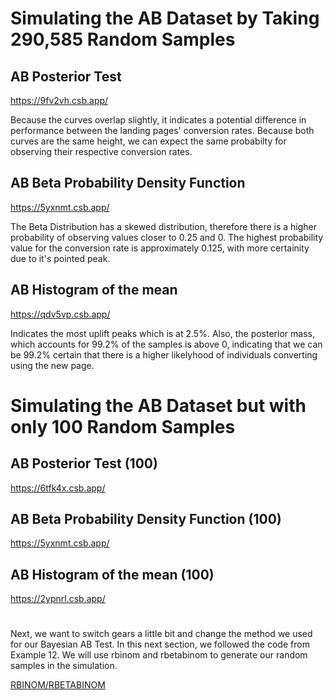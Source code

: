 # Simulating the AB Dataset by Taking 290,585 Random Samples

## AB Posterior Test

<!--- ![AB Posterior Test](https://github.com/EvaGostiuk/MAT4376-project-2-team-3/blob/master/AB_DataSet/task_2/AB_Test__ABPosterior.png?raw=true) -->

https://9fv2vh.csb.app/

Because the curves overlap slightly, it indicates a potential difference in performance between the landing pages' conversion rates. Because both curves are the same height, we can expect the same probabilty for observing their respective conversion rates. 


## AB Beta Probability Density Function

<!--- ![AB Beta Probability Density Function](https://github.com/EvaGostiuk/MAT4376-project-2-team-3/blob/master/AB_DataSet/task_2/ABTEST_BetaProb_DensityFunction.png?raw=true) -->

https://5yxnmt.csb.app/

The Beta Distribution has a skewed distribution, therefore there is a higher probability of observing values closer to 0.25 and 0. The highest probability value for the conversion rate is approximately 0.125, with more certainity due to it's pointed peak.

## AB Histogram of the mean

<!--- ![AB Histogram of the mean](https://github.com/EvaGostiuk/MAT4376-project-2-team-3/blob/master/AB_DataSet/task_2/ABTEST_hist_of_mean.png?raw=true) -->

https://qdv5vp.csb.app/

Indicates the most uplift peaks which is at 2.5%. Also, the posterior mass, which accounts for 99.2% of the samples is above 0, indicating that we can be 99.2% certain that there is a higher likelyhood of individuals converting using the new page. 

# Simulating the AB Dataset but with only 100 Random Samples

## AB Posterior Test (100)

<!--- ![AB 100 Posterior Test](https://github.com/EvaGostiuk/MAT4376-project-2-team-3/blob/master/AB_DataSet/task_2/ABTEST_100_Posterior.png?raw=true) -->

https://6tfk4x.csb.app/

## AB Beta Probability Density Function (100)

<!--- ![AB Beta Probability Density Function](https://github.com/EvaGostiuk/MAT4376-project-2-team-3/blob/master/AB_DataSet/task_2/ABTEST_BetaProb_DensityFunction.png?raw=true) -->

https://5yxnmt.csb.app/

## AB Histogram of the mean (100)

<!--- ![AB 100 Histogram of the mean](https://github.com/EvaGostiuk/MAT4376-project-2-team-3/blob/master/AB_DataSet/task_2/ABTEST_100_Hist_of_mean_B.png?raw=true) -->

https://2ypnrl.csb.app/

# 

Next, we want to switch gears a little bit and change the method we used for our Bayesian AB Test. In this next section, we followed the code from Example 12. We will use rbinom and rbetabinom to generate our random samples in the simulation.

[RBINOM/RBETABINOM](https://github.com/EvaGostiuk/MAT4376-project-2-team-3/blob/master/AB_DataSet/task_2/02-rbinom_rbetabinom.md)
